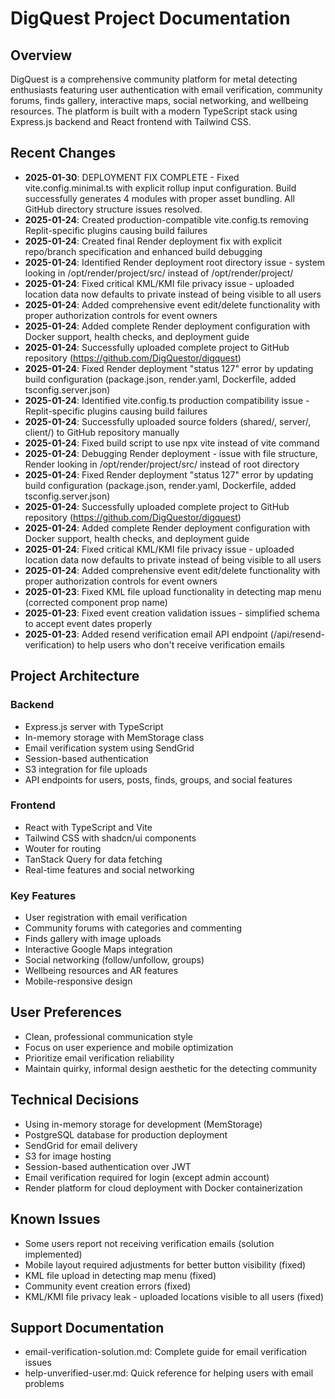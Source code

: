 # DigQuest Project Documentation

## Overview
DigQuest is a comprehensive community platform for metal detecting enthusiasts featuring user authentication with email verification, community forums, finds gallery, interactive maps, social networking, and wellbeing resources. The platform is built with a modern TypeScript stack using Express.js backend and React frontend with Tailwind CSS.

## Recent Changes  
- **2025-01-30**: DEPLOYMENT FIX COMPLETE - Fixed vite.config.minimal.ts with explicit rollup input configuration. Build successfully generates 4 modules with proper asset bundling. All GitHub directory structure issues resolved.
- **2025-01-24**: Created production-compatible vite.config.ts removing Replit-specific plugins causing build failures
- **2025-01-24**: Created final Render deployment fix with explicit repo/branch specification and enhanced build debugging
- **2025-01-24**: Identified Render deployment root directory issue - system looking in /opt/render/project/src/ instead of /opt/render/project/
- **2025-01-24**: Fixed critical KML/KMI file privacy issue - uploaded location data now defaults to private instead of being visible to all users
- **2025-01-24**: Added comprehensive event edit/delete functionality with proper authorization controls for event owners
- **2025-01-24**: Added complete Render deployment configuration with Docker support, health checks, and deployment guide
- **2025-01-24**: Successfully uploaded complete project to GitHub repository (https://github.com/DigQuestor/digquest)
- **2025-01-24**: Fixed Render deployment "status 127" error by updating build configuration (package.json, render.yaml, Dockerfile, added tsconfig.server.json)
- **2025-01-24**: Identified vite.config.ts production compatibility issue - Replit-specific plugins causing build failures
- **2025-01-24**: Successfully uploaded source folders (shared/, server/, client/) to GitHub repository manually
- **2025-01-24**: Fixed build script to use npx vite instead of vite command
- **2025-01-24**: Debugging Render deployment - issue with file structure, Render looking in /opt/render/project/src/ instead of root directory
- **2025-01-24**: Fixed Render deployment "status 127" error by updating build configuration (package.json, render.yaml, Dockerfile, added tsconfig.server.json)
- **2025-01-24**: Successfully uploaded complete project to GitHub repository (https://github.com/DigQuestor/digquest)
- **2025-01-24**: Added complete Render deployment configuration with Docker support, health checks, and deployment guide
- **2025-01-24**: Fixed critical KML/KMI file privacy issue - uploaded location data now defaults to private instead of being visible to all users
- **2025-01-24**: Added comprehensive event edit/delete functionality with proper authorization controls for event owners
- **2025-01-23**: Fixed KML file upload functionality in detecting map menu (corrected component prop name)
- **2025-01-23**: Fixed event creation validation issues - simplified schema to accept event dates properly
- **2025-01-23**: Added resend verification email API endpoint (/api/resend-verification) to help users who don't receive verification emails

## Project Architecture

### Backend
- Express.js server with TypeScript
- In-memory storage with MemStorage class
- Email verification system using SendGrid
- Session-based authentication
- S3 integration for file uploads
- API endpoints for users, posts, finds, groups, and social features

### Frontend  
- React with TypeScript and Vite
- Tailwind CSS with shadcn/ui components
- Wouter for routing
- TanStack Query for data fetching
- Real-time features and social networking

### Key Features
- User registration with email verification
- Community forums with categories and commenting
- Finds gallery with image uploads
- Interactive Google Maps integration
- Social networking (follow/unfollow, groups)
- Wellbeing resources and AR features
- Mobile-responsive design

## User Preferences
- Clean, professional communication style
- Focus on user experience and mobile optimization
- Prioritize email verification reliability
- Maintain quirky, informal design aesthetic for the detecting community

## Technical Decisions
- Using in-memory storage for development (MemStorage)
- PostgreSQL database for production deployment
- SendGrid for email delivery
- S3 for image hosting
- Session-based authentication over JWT
- Email verification required for login (except admin account)
- Render platform for cloud deployment with Docker containerization

## Known Issues
- Some users report not receiving verification emails (solution implemented)
- Mobile layout required adjustments for better button visibility (fixed)
- KML file upload in detecting map menu (fixed)
- Community event creation errors (fixed)
- KML/KMI file privacy leak - uploaded locations visible to all users (fixed)

## Support Documentation
- email-verification-solution.md: Complete guide for email verification issues
- help-unverified-user.md: Quick reference for helping users with email problems